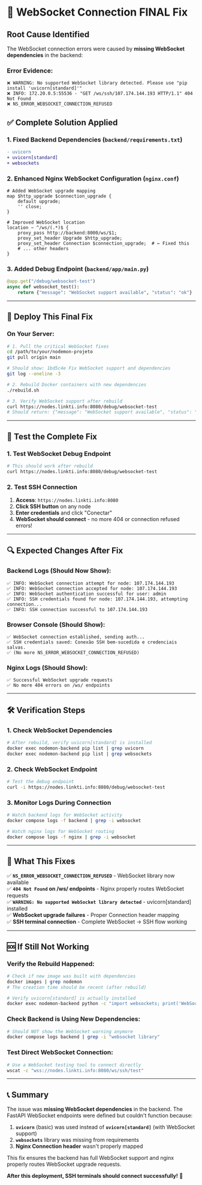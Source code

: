 # 🚨 **WebSocket Connection FINAL Fix**

## **Root Cause Identified**

The WebSocket connection errors were caused by **missing WebSocket dependencies** in the backend:

### **Error Evidence:**
```
❌ WARNING: No supported WebSocket library detected. Please use "pip install 'uvicorn[standard]'"
❌ INFO: 172.20.0.5:55536 - "GET /ws/ssh/107.174.144.193 HTTP/1.1" 404 Not Found
❌ NS_ERROR_WEBSOCKET_CONNECTION_REFUSED
```

## **✅ Complete Solution Applied**

### **1. Fixed Backend Dependencies** (`backend/requirements.txt`)
```diff
- uvicorn
+ uvicorn[standard]
+ websockets
```

### **2. Enhanced Nginx WebSocket Configuration** (`nginx.conf`)
```nginx
# Added WebSocket upgrade mapping
map $http_upgrade $connection_upgrade {
    default upgrade;
    '' close;
}

# Improved WebSocket location
location ~ ^/ws/(.*)$ {
    proxy_pass http://backend:8000/ws/$1;
    proxy_set_header Upgrade $http_upgrade;
    proxy_set_header Connection $connection_upgrade;  # ← Fixed this
    # ... other headers
}
```

### **3. Added Debug Endpoint** (`backend/app/main.py`)
```python
@app.get("/debug/websocket-test")
async def websocket_test():
    return {"message": "WebSocket support available", "status": "ok"}
```

---

## **🚀 Deploy This Final Fix**

### **On Your Server:**
```bash
# 1. Pull the critical WebSocket fixes
cd /path/to/your/nodemon-projeto
git pull origin main

# Should show: 1bd5c4e Fix WebSocket support and dependencies
git log --oneline -3

# 2. Rebuild Docker containers with new dependencies
./rebuild.sh

# 3. Verify WebSocket support after rebuild
curl https://nodes.linkti.info:8080/debug/websocket-test
# Should return: {"message": "WebSocket support available", "status": "ok"}
```

---

## **🧪 Test the Complete Fix**

### **1. Test WebSocket Debug Endpoint**
```bash
# This should work after rebuild
curl https://nodes.linkti.info:8080/debug/websocket-test
```

### **2. Test SSH Connection**
1. **Access**: `https://nodes.linkti.info:8080`
2. **Click SSH button** on any node
3. **Enter credentials** and click "Conectar"  
4. **WebSocket should connect** - no more 404 or connection refused errors!

---

## **🔍 Expected Changes After Fix**

### **Backend Logs (Should Now Show):**
```
✅ INFO: WebSocket connection attempt for node: 107.174.144.193
✅ INFO: WebSocket connection accepted for node: 107.174.144.193  
✅ INFO: WebSocket authentication successful for user: admin
✅ INFO: SSH credentials found for node: 107.174.144.193, attempting connection...
✅ INFO: SSH connection successful to 107.174.144.193
```

### **Browser Console (Should Show):**
```
✅ WebSocket connection established, sending auth...
✅ SSH credentials saved: Conexão SSH bem-sucedida e credenciais salvas.
✅ (No more NS_ERROR_WEBSOCKET_CONNECTION_REFUSED)
```

### **Nginx Logs (Should Show):**
```
✅ Successful WebSocket upgrade requests
✅ No more 404 errors on /ws/ endpoints
```

---

## **🛠️ Verification Steps**

### **1. Check WebSocket Dependencies**
```bash
# After rebuild, verify uvicorn[standard] is installed
docker exec nodemon-backend pip list | grep uvicorn
docker exec nodemon-backend pip list | grep websockets
```

### **2. Check WebSocket Endpoint**
```bash
# Test the debug endpoint
curl -i https://nodes.linkti.info:8080/debug/websocket-test
```

### **3. Monitor Logs During Connection**
```bash
# Watch backend logs for WebSocket activity
docker compose logs -f backend | grep -i websocket

# Watch nginx logs for WebSocket routing
docker compose logs -f nginx | grep -i websocket
```

---

## **🎯 What This Fixes**

✅ **`NS_ERROR_WEBSOCKET_CONNECTION_REFUSED`** - WebSocket library now available  
✅ **`404 Not Found` on /ws/ endpoints** - Nginx properly routes WebSocket requests  
✅ **`WARNING: No supported WebSocket library detected`** - uvicorn[standard] installed  
✅ **WebSocket upgrade failures** - Proper Connection header mapping  
✅ **SSH terminal connection** - Complete WebSocket → SSH flow working  

---

## **🆘 If Still Not Working**

### **Verify the Rebuild Happened:**
```bash
# Check if new image was built with dependencies
docker images | grep nodemon
# The creation time should be recent (after rebuild)

# Verify uvicorn[standard] is actually installed
docker exec nodemon-backend python -c "import websockets; print('WebSocket support OK')"
```

### **Check Backend is Using New Dependencies:**
```bash
# Should NOT show the WebSocket warning anymore
docker compose logs backend | grep -i "websocket library"
```

### **Test Direct WebSocket Connection:**
```bash
# Use a WebSocket testing tool to connect directly
wscat -c "wss://nodes.linkti.info:8080/ws/ssh/test"
```

---

## **📞 Summary**

The issue was **missing WebSocket dependencies** in the backend. The FastAPI WebSocket endpoints were defined but couldn't function because:

1. **`uvicorn`** (basic) was used instead of **`uvicorn[standard]`** (with WebSocket support)
2. **`websockets`** library was missing from requirements
3. **Nginx Connection header** wasn't properly mapped

This fix ensures the backend has full WebSocket support and nginx properly routes WebSocket upgrade requests.

**After this deployment, SSH terminals should connect successfully!** 🎉